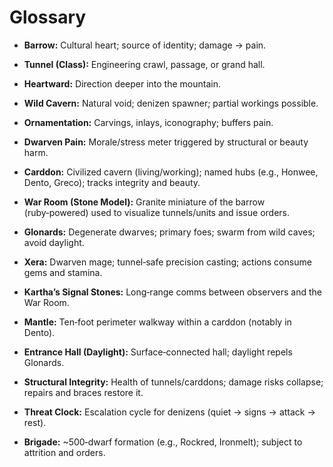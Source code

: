 # Glossary

- **Barrow:** Cultural heart; source of identity; damage → pain.
- **Tunnel (Class):** Engineering crawl, passage, or grand hall.
- **Heartward:** Direction deeper into the mountain.
- **Wild Cavern:** Natural void; denizen spawner; partial workings possible.
- **Ornamentation:** Carvings, inlays, iconography; buffers pain.
- **Dwarven Pain:** Morale/stress meter triggered by structural or beauty harm.

- **Carddon:** Civilized cavern (living/working); named hubs (e.g., Honwee, Dento, Greco); tracks integrity and beauty.
- **War Room (Stone Model):** Granite miniature of the barrow (ruby‑powered) used to visualize tunnels/units and issue orders.
- **Glonards:** Degenerate dwarves; primary foes; swarm from wild caves; avoid daylight.
- **Xera:** Dwarven mage; tunnel‑safe precision casting; actions consume gems and stamina.
- **Kartha’s Signal Stones:** Long‑range comms between observers and the War Room.
- **Mantle:** Ten‑foot perimeter walkway within a carddon (notably in Dento).
- **Entrance Hall (Daylight):** Surface‑connected hall; daylight repels Glonards.
- **Structural Integrity:** Health of tunnels/carddons; damage risks collapse; repairs and braces restore it.
- **Threat Clock:** Escalation cycle for denizens (quiet → signs → attack → rest).
- **Brigade:** ~500‑dwarf formation (e.g., Rockred, Ironmelt); subject to attrition and orders.
